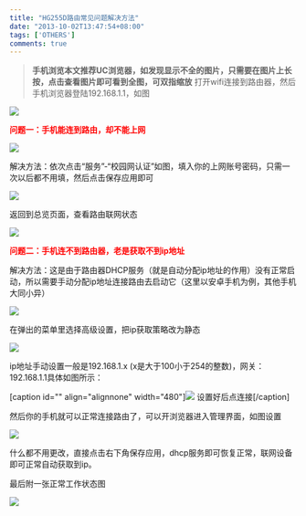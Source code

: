 ```yaml
---
title: "HG255D路由常见问题解决方法"
date: "2013-10-02T13:47:54+08:00"
tags: ['OTHERS']
comments: true
---
```



> **手机浏览本文推荐UC浏览器，如发现显示不全的图片，只需要在图片上长按，点击查看图片即可看到全图，可双指缩放**
打开wifi连接到路由器，然后手机浏览器登陆192.168.1.1，如图<!--more-->

![](http://wp-ferstar.bcs.duapp.com/2013/10/Screenshot_2013-10-02-13-32-12.png)

<span style="color: #ff0000;">**问题一：手机能连到路由，却不能上网**</span>

![](http://wp-ferstar.bcs.duapp.com/2013/10/%E6%B2%A1%E6%9C%89%E7%99%BB%E5%BD%95%E7%9A%84%E7%8A%B6%E6%80%81.png)

解决方法：依次点击“服务”-“校园网认证”如图，填入你的上网账号密码，只需一次以后都不用填，然后点击保存应用即可

![](http://wp-ferstar.bcs.duapp.com/2013/10/%E5%AE%A2%E6%88%B7%E7%AB%AF%E7%99%BB%E5%BD%95%E9%A1%B5%E9%9D%A2.png)

返回到总览页面，查看路由联网状态

![](http://wp-ferstar.bcs.duapp.com/2013/10/%E6%AD%A3%E5%B8%B8%E8%81%94%E7%BD%91%E7%8A%B6%E6%80%81.png)

<span style="color: #ff0000;">**问题二：手机连不到路由器，老是获取不到ip地址**</span>

解决方法：这是由于路由器DHCP服务（就是自动分配ip地址的作用）没有正常启动，所以需要手动分配ip地址连接路由去启动它（这里以安卓手机为例，其他手机大同小异）

![](http://wp-ferstar.bcs.duapp.com/2013/10/%E6%89%8B%E6%9C%BA%E7%AB%AF%E4%BF%AE%E6%94%B9%E7%BD%91%E7%BB%9C.png)

在弹出的菜单里选择高级设置，把ip获取策略改为静态

![](http://wp-ferstar.bcs.duapp.com/2013/10/%E9%AB%98%E7%BA%A7%E7%BD%91%E7%BB%9C%E8%AE%BE%E7%BD%AE.png)

ip地址手动设置一般是192.168.1.x (x是大于100小于254的整数)，网关：192.168.1.1具体如图所示：

[caption id="" align="alignnone" width="480"]![](http://wp-ferstar.bcs.duapp.com/2013/10/%E8%AF%A6%E7%BB%86ip%E8%AE%BE%E7%BD%AE.png) 设置好后点连接[/caption]

然后你的手机就可以正常连接路由了，可以开浏览器进入管理界面，如图设置

![](http://wp-ferstar.bcs.duapp.com/2013/10/%E9%87%8D%E5%90%AFdhcp%E6%9C%8D%E5%8A%A1.png)

什么都不用更改，直接点击右下角保存应用，dhcp服务即可恢复正常，联网设备即可正常自动获取到ip。

最后附一张正常工作状态图

![](http://wp-ferstar.bcs.duapp.com/2013/10/%E6%AD%A3%E5%B8%B8%E8%BF%90%E8%A1%8C%E7%8A%B6%E6%80%81.png)
